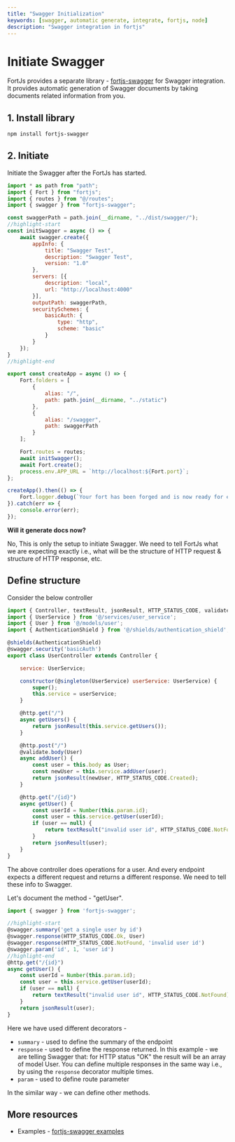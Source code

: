 ```yaml
---
title: "Swagger Initialization"
keywords: [swagger, automatic generate, integrate, fortjs, node]
description: "Swagger integration in fortjs"
---
```


# Initiate Swagger  

FortJs provides a separate library - [fortjs-swagger](https://github.com/ujjwalguptaofficial/fortjs-swagger) for Swagger integration. It provides automatic generation of Swagger documents by taking documents related information from you.

##  1. Install library

```bash
npm install fortjs-swagger
```

## 2. Initiate

Initiate the Swagger after the FortJs has started.

```javascript
import * as path from "path";
import { Fort } from "fortjs";
import { routes } from "@/routes";
import { swagger } from "fortjs-swagger";

const swaggerPath = path.join(__dirname, "../dist/swagger/");
//highlight-start
const initSwagger = async () => {
    await swagger.create({
        appInfo: {
            title: "Swagger Test",
            description: "Swagger Test",
            version: "1.0"
        },
        servers: [{
            description: "local",
            url: "http://localhost:4000"
        }],
        outputPath: swaggerPath,
        securitySchemes: {
            basicAuth: {
                type: "http",
                scheme: "basic"
            }
        }
    });
}
//highlight-end

export const createApp = async () => {
    Fort.folders = [
        {
            alias: "/",
            path: path.join(__dirname, "../static")
        },
        {
            alias: "/swagger",
            path: swaggerPath
        }
    ];

    Fort.routes = routes;
    await initSwagger();
    await Fort.create();
    process.env.APP_URL = `http://localhost:${Fort.port}`;
};

createApp().then(() => {
    Fort.logger.debug(`Your fort has been forged and is now ready for exploration at ${process.env.APP_URL}`);
}).catch(err => {
    console.error(err);
});
```

**Will it generate docs now?**

No, This is only the setup to initiate Swagger. We need to tell FortJs what we are expecting exactly i.e., what will be the structure of HTTP request & structure of HTTP response, etc.

## Define structure

Consider the below controller

```js
import { Controller, textResult, jsonResult, HTTP_STATUS_CODE, validate, shields, http, singleton } from 'fortjs';
import { UserService } from '@/services/user_service';
import { User } from '@/models/user';
import { AuthenticationShield } from '@/shields/authentication_shield';

@shields(AuthenticationShield)
@swagger.security('basicAuth')
export class UserController extends Controller {

    service: UserService;

    constructor(@singleton(UserService) userService: UserService) {
        super();
        this.service = userService;
    }

    @http.get("/")
    async getUsers() {
        return jsonResult(this.service.getUsers());
    }

    @http.post("/")
    @validate.body(User)
    async addUser() {
        const user = this.body as User;
        const newUser = this.service.addUser(user);
        return jsonResult(newUser, HTTP_STATUS_CODE.Created);
    }

    @http.get("/{id}")
    async getUser() {
        const userId = Number(this.param.id);
        const user = this.service.getUser(userId);
        if (user == null) {
            return textResult("invalid user id", HTTP_STATUS_CODE.NotFound);
        }
        return jsonResult(user);
    }
}
```

The above controller does operations for a user. And every endpoint expects a different request and returns a different response. We need to tell these info to Swagger.

Let's document the method - "getUser".

```js
import { swagger } from 'fortjs-swagger';

//highlight-start
@swagger.summary('get a single user by id')
@swagger.response(HTTP_STATUS_CODE.Ok, User)
@swagger.response(HTTP_STATUS_CODE.NotFound, 'invalid user id')
@swagger.param('id', 1, 'user id')
//highlight-end
@http.get("/{id}")
async getUser() {
    const userId = Number(this.param.id);
    const user = this.service.getUser(userId);
    if (user == null) {
        return textResult("invalid user id", HTTP_STATUS_CODE.NotFound);
    }
    return jsonResult(user);
}
```

Here we have used different decorators -

* `summary` - used to define the summary of the endpoint
* `response` - used to define the response returned. In this example - we are telling Swagger that: for HTTP status "OK" the result will be an array of model User. You can define multiple responses in the same way i.e., by using the `response` decorator multiple times.
* `param` - used to define route parameter

In the similar way - we can define other methods.

## More resources

* Examples - [fortjs-swagger examples](https://github.com/ujjwalguptaofficial/fortjs-swagger/tree/master/examples)
